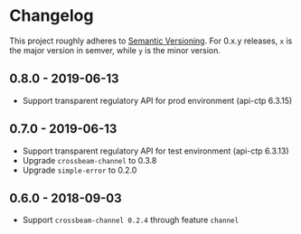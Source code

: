 # Changelog

This project roughly adheres to [Semantic Versioning](http://semver.org/). For 0.x.y releases, `x` is the major version in semver, while `y` is the minor version.

## 0.8.0 - 2019-06-13

* Support transparent regulatory API for prod environment (api-ctp 6.3.15)

## 0.7.0 - 2019-06-13

* Support transparent regulatory API for test environment (api-ctp 6.3.13)
* Upgrade `crossbeam-channel` to 0.3.8
* Upgrade `simple-error` to 0.2.0

## 0.6.0 - 2018-09-03

* Support `crossbeam-channel 0.2.4` through feature `channel`
